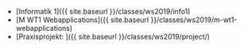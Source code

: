 * [Informatik 1]({{ site.baseurl }}/classes/ws2019/info1)
* [M WT1 Webapplications]({{ site.baseurl }}/classes/ws2019/m-wt1-webapplications)
* [Praxisprojekt: ]({{ site.baseurl }}/classes/ws2019/project/)
